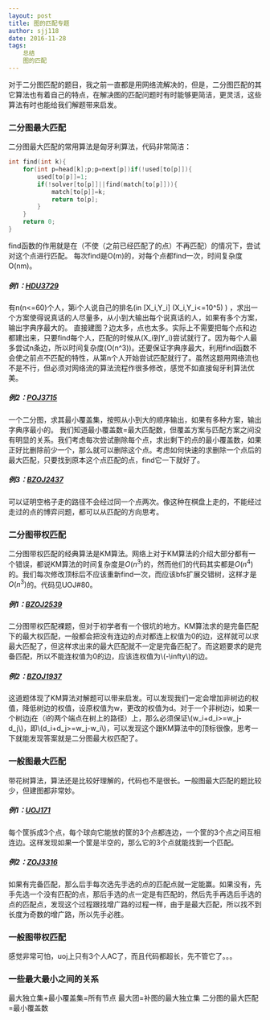 ```yaml
---
layout: post
title: 图的匹配专题
author: sjj118
date: 2016-11-28
tags:
    总结
    图的匹配
---
```


对于二分图匹配的题目，我之前一直都是用网络流解决的，但是，二分图匹配的其它算法也有着自己的特点，在解决图的匹配问题时有时能够更简洁，更灵活，这些算法有时也能给我们解题带来启发。

### 二分图最大匹配
二分图最大匹配的常用算法是匈牙利算法，代码非常简洁：
```C++
int find(int k){
	for(int p=head[k];p;p=next[p])if(!used[to[p]]){
		used[to[p]]=1;
		if(!solver[to[p]]||find(match[to[p]])){
			match[to[p]]=k;
			return to[p];
		}
	}
	return 0;
}
```
find函数的作用就是在（不使（之前已经匹配了的点）不再匹配）的情况下，尝试对这个点进行匹配。
每次find是O(m)的，对每个点都find一次，时间复杂度O(nm)。

##### 例1：[HDU3729](http://acm.hdu.edu.cn/showproblem.php?pid=3729)
有n(n<=60)个人，第i个人说自己的排名(in [X_i,Y_i] (X_i,Y_i<=10^5) ) ，求出一个方案使得说真话的人尽量多，从小到大输出每个说真话的人，如果有多个方案，输出字典序最大的。 直接建图？边太多，点也太多。实际上不需要把每个点和边都建出来，只要find每个人，匹配的时候从(X_i到Y_i)尝试就行了。因为每个人最多尝试n条边，所以时间复杂度(O(n^3))。还要保证字典序最大，利用find函数不会使之前点不匹配的特性，从第n个人开始尝试匹配就行了。虽然这题用网络流也不是不行，但必须对网络流的算法流程作很多修改，感觉不如直接匈牙利算法优美。

##### 例2：[POJ3715](http://poj.org/problem?id=3715)
一个二分图，求其最小覆盖集，按照从小到大的顺序输出，如果有多种方案，输出字典序最小的。 我们知道最小覆盖数=最大匹配数，但覆盖方案与匹配方案之间没有明显的关系。我们考虑每次尝试删除每个点，求出剩下的点的最小覆盖数，如果正好比删除前少一个，那么就可以删除这个点。考虑如何快速的求删除一个点后的最大匹配，只要找到原本这个点匹配的点，find它一下就好了。 

##### 例3：[BZOJ2437](http://www.lydsy.com/JudgeOnline/problem.php?id=2437)

可以证明空格子走的路径不会经过同一个点两次。像这种在棋盘上走的，不能经过走过的点的博弈问题，都可以从匹配的方向思考。

### 二分图带权匹配
二分图带权匹配的经典算法是KM算法。网络上对于KM算法的介绍大部分都有一个错误，都说KM算法的时间复杂度是$O(n^3)$的，然而他们的代码其实都是$O(n^4)$的。我们每次修改顶标后不应该重新find一次，而应该bfs扩展交错树，这样才是$O(n^3)$的。代码见UOJ#80。 

##### 例1：[BZOJ2539](http://www.lydsy.com/JudgeOnline/problem.php?id=2539) 
二分图带权匹配裸题，但对于初学者有一个很坑的地方。KM算法求的是完备匹配下的最大权匹配，一般都会把没有连边的点对都连上权值为0的边，这样就可以求最大匹配了，但这样求出来的最大匹配就不一定是完备匹配了。而这题要求的是完备匹配，所以不能连权值为0的边，应该连权值为\\(-\\infty\\)的边。 

##### 例2：[BZOJ1937](http://www.lydsy.com/JudgeOnline/problem.php?id=1937) 
这道题体现了KM算法对解题可以带来启发。可以发现我们一定会增加非树边的权值，降低树边的权值，设原权值为w，更改的权值为d。对于一个非树边i，如果一个树边j在（i的两个端点在树上的路径）上，那么必须保证\\(w_i+d_i&gt;=w_j-d_j\\)，即\\(d_i+d_j&gt;=w_j-w_i\\)，可以发现这个跟KM算法中的顶标很像，思考一下就能发现答案就是二分图最大权匹配了。

### 一般图最大匹配
带花树算法，算法还是比较好理解的，代码也不是很长。一般图最大匹配的题比较少，但建图都非常妙。

##### 例1：[UOJ171](http://uoj.ac/problem/171)
每个筐拆成3个点，每个球向它能放的筐的3个点都连边，一个筐的3个点之间互相连边。这样发现如果一个筐是半空的，那么它的3个点就能找到一个匹配。

##### 例2：[ZOJ3316](http://acm.zju.edu.cn/onlinejudge/showProblem.do?problemId=3726)
如果有完备匹配，那么后手每次选先手选的点的匹配点就一定能赢。如果没有，先手先选一个没有匹配的点，那后手选的点一定是有匹配的，然后先手再选后手选的点的匹配点，发现这个过程跟找增广路的过程一样，由于是最大匹配，所以找不到长度为奇数的增广路，所以先手必胜。

### 一般图带权匹配
感觉非常可怕，uoj上只有3个人AC了，而且代码都超长，先不管它了。。。

### 一些最大最小之间的关系
最大独立集+最小覆盖集=所有节点
最大团=补图的最大独立集
二分图的最大匹配=最小覆盖数
